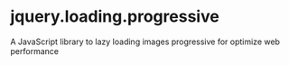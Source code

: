 # jquery.loading.progressive
A JavaScript library to lazy loading images progressive for optimize web performance
